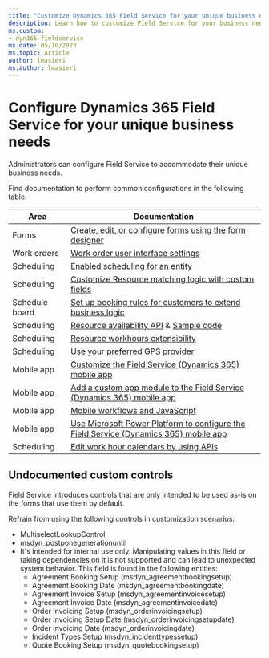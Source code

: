```yaml
---
title: "Customize Dynamics 365 Field Service for your unique business needs | MicrosoftDocs"
description: Learn how to customize Field Service for your business needs.
ms.custom:
- dyn365-fieldservice
ms.date: 05/10/2023
ms.topic: article
author: lmasieri
ms.author: lmasieri
---
```


# Configure Dynamics 365 Field Service for your unique business needs

Administrators can configure Field Service to accommodate their unique business needs.

Find documentation to perform common configurations in the following table:


| Area | Documentation |
| --- | --- |
| Forms  | [Create, edit, or configure forms using the form designer](/powerapps/maker/model-driven-apps/create-and-edit-forms) |
|  Work orders | [Work order user interface settings](/dynamics365/field-service/create-work-order#work-order-user-interface-settings)  |
| Scheduling  | [Enabled scheduling for an entity](/dynamics365/field-service/schedule-new-entity)  |
| Scheduling  | [Customize Resource matching logic with custom fields](/dynamics365/common-scheduler/developer/understanding-and-customizing-resource-matching-in-urs)  |
|  Schedule board |  [Set up booking rules for customers to extend business logic](/dynamics365/field-service/set-up-booking-rules) |
| Scheduling  | [Resource availability API](https://cloudblogs.microsoft.com/dynamics365/it/2019/05/21/retrieve-resource-availability-with-universal-resource-scheduling-api/) & [Sample code](https://cloudblogs.microsoft.com/dynamics365/it/2019/07/15/how-to-use-resource-schedulings-search-resource-availability-api/)  |
| Scheduling  |  [Resource workhours extensibility](/dynamics365/field-service/field-service-work-hours-calendar-api) |
| Scheduling  |  [Use your preferred GPS provider](/dynamics365/common-scheduler/developer/use-preferred-geospatial-data-provider) |
| Mobile app  |  [Customize the Field Service (Dynamics 365) mobile app](/dynamics365/field-service/mobile-power-app-configure) |
| Mobile app  | [Add a custom app module to the Field Service (Dynamics 365) mobile app](/dynamics365/field-service/mobile-powerapp-copy-app-module)  |
| Mobile app  |  [Mobile workflows and JavaScript](/dynamics365/field-service/mobile-power-app-workflows) |
| Mobile app  |  [Use Microsoft Power Platform to configure the Field Service (Dynamics 365) mobile app](/dynamics365/field-service/mobile-power-utilize-platform) |
| Scheduling  | [Edit work hour calendars by using APIs](/dynamics365/field-service/field-service-work-hours-calendar-api) |

## Undocumented custom controls

Field Service introduces controls that are only intended to be used as-is on the forms that use them by default.

Refrain from using the following controls in customization scenarios:

- MultiselectLookupControl
- msdyn_postponegenerationuntil
- It's intended for internal use only. Manipulating values in this field or taking dependencies on it is not supported and can lead to unexpected system behavior. This field is found in the following entities:
  - Agreement Booking Setup (msdyn_agreementbookingsetup)
  - Agreement Booking Date (msdyn_agreementbookingdate)
  - Agreement Invoice Setup (msdyn_agreementinvoicesetup)
  - Agreement Invoice Date (msdyn_agreementinvoicedate)
  - Order Invoicing Setup (msdyn_orderinvoicingsetup)
  - Order Invoicing Setup Date (msdyn_orderinvoicingsetupdate)
  - Order Invoicing Date (msdyn_orderinvoicingdate)
  - Incident Types Setup (msdyn_incidenttypessetup)
  - Quote Booking Setup (msdyn_quotebookingsetup)
